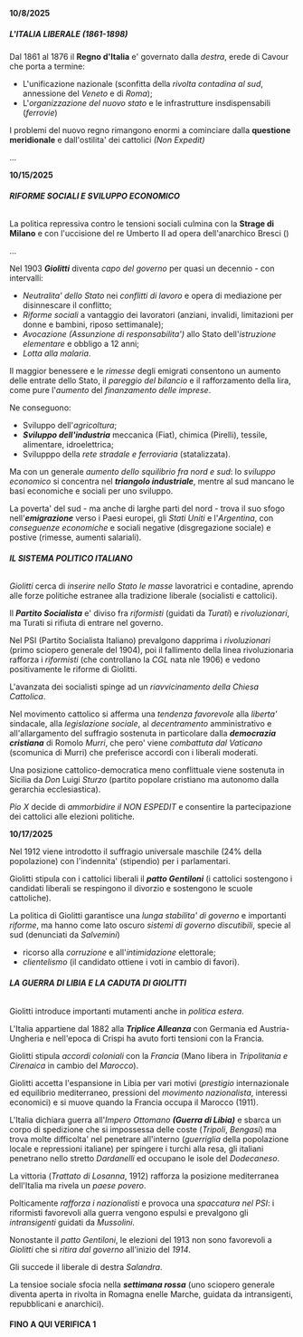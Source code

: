 **10/8/2025**

##### ***L'ITALIA LIBERALE (1861-1898)***

Dal 1861 al 1876 il **Regno d'Italia** e' governato dalla *destra*, erede di Cavour che porta a termine:

* L'unificazione nazionale (sconfitta della *rivolta contadina al sud*, annessione del *Veneto* e di *Roma*);
* L'*organizzazione del nuovo stato* e le infrastrutture insdispensabili (*ferrovie*)

I problemi del nuovo regno rimangono enormi a cominciare dalla **questione meridionale** e dall'ostilita' dei cattolici *(Non Expedit)*



...



**10/15/2025**

###### ***RIFORME SOCIALI E SVILUPPO ECONOMICO***

La politica repressiva contro le tensioni sociali culmina con la **Strage di Milano** e con l'uccisione del re Umberto II ad opera dell'anarchico Bresci ()



...



Nel 1903 ***Giolitti*** diventa *capo del governo* per quasi un decennio - con intervalli:

* *Neutralita' dello Stato* nei *conflitti di lavoro* e opera di mediazione per disinnescare il conflitto;
* *Riforme sociali* a vantaggio dei lavoratori (anziani, invalidi, limitazioni per donne e bambini, riposo settimanale);
* *Avocazione* *(Assunzione di responsabilita')* allo Stato dell'*istruzione elementare* e obbligo a 12 anni;
* *Lotta alla malaria*.

Il maggior benessere e le *rimesse* degli emigrati consentono un aumento delle entrate dello Stato, il *pareggio del bilancio* e il rafforzamento della lira, come pure l'*aumento* del *finanzamento delle imprese*.



Ne conseguono:

* Sviluppo dell'*agricoltura*;
* ***Sviluppo dell'industria*** meccanica (Fiat), chimica (Pirelli), tessile, alimentare, idroelettrica;
* Svilupppo della *rete stradale e ferroviaria* (statalizzata).

Ma con un generale *aumento dello squilibrio fra nord e sud*: lo *sviluppo economico* si concentra nel ***triangolo industriale***, mentre al sud mancano le basi economiche e sociali per uno sviluppo.

La poverta' del sud - ma anche di larghe parti del nord - trova il suo sfogo nell'***emigrazione*** verso i Paesi europei, gli *Stati Uniti* e l'*Argentina*, con *conseguenze economiche* e sociali negative (disgregazione sociale) e postive (rimesse, aumenti salariali).





###### ***IL SISTEMA POLITICO ITALIANO***

*Giolitti* cerca di *inserire nello Stato le masse* lavoratrici e contadine, aprendo alle forze politiche estranee alla tradizione liberale (socialisti e cattolici).

Il ***Partito Socialista*** e' diviso fra *riformisti* (guidati da *Turati*) e *rivoluzionari*, ma Turati si rifiuta di entrare nel governo.

Nel PSI (Partito Socialista Italiano) prevalgono dapprima i *rivoluzionari* (primo sciopero generale del 1904), poi il fallimento della linea rivoluzionaria rafforza i *riformisti* (che controllano la *CGL* nata nle 1906) e vedono positivamente le riforme di Giolitti.



L'avanzata dei socialisti spinge ad un *riavvicinamento della Chiesa Cattolica*.

Nel movimento cattolico si afferma una *tendenza favorevole* alla *liberta'* sindacale, alla *legislazione sociale*, al *decentramento* amministrativo e all'allargamento del suffragio sostenuta in particolare dalla ***democrazia cristiana*** di Romolo *Murri*, che pero' viene *combattuta dal Vaticano* (scomunica di Murri) che preferisce accordi con i liberali moderati.

Una posizione cattolico-democratica meno conflittuale viene sostenuta in Sicilia da *Don* Luigi *Sturzo* (partito popolare cristiano ma autonomo dalla gerarchia ecclesiastica).

*Pio X* decide di *ammorbidire il NON ESPEDIT* e consentire la partecipazione dei cattolici alle elezioni politiche.



**10/17/2025**

Nel 1912 viene introdotto il suffragio universale maschile (24% della popolazione) con l'indennita' (stipendio) per i parlamentari.

Giolitti stipula con i cattolici liberali il ***patto Gentiloni*** (i cattolici sostengono i candidati liberali se respingono il divorzio e sostengono le scuole cattoliche).

La politica di Giolitti garantisce una *lunga stabilita' di governo* e importanti *riforme*, ma hanno come lato oscuro *sistemi di governo discutibili*, specie al sud (denunciati da *Salvemini*)

* ricorso alla *corruzione* e all'*intimidazione* elettorale;
* *clientelismo* (il candidato ottiene i voti in cambio di favori).



###### ***LA GUERRA DI LIBIA E LA CADUTA DI GIOLITTI***

Giolitti introduce importanti mutamenti anche in *politica estera*.

L'Italia appartiene dal 1882 alla ***Triplice Alleanza*** con Germania ed Austria-Ungheria e nell'epoca di Crispi ha avuto forti tensioni con la Francia.

Giolitti stipula *accordi coloniali* con la *Francia* (Mano libera in *Tripolitania e Cirenaica* in cambio del *Marocco*).

Giolitti accetta l'espansione in Libia per vari motivi (*prestigio* internazionale ed equilibrio mediterraneo, pressioni del *movimento nazionalista*, interessi economici) e si muove quando la Francia occupa il Marocco (1911).



L'Italia dichiara guerra all'*Impero Ottomano **(Guerra di Libia)*** e sbarca un corpo di spedizione che si impossessa delle coste (*Tripoli*, *Bengasi*) ma trova molte difficolta' nel penetrare all'interno (*guerriglia* della popolazione locale e repressioni italiane) per spingere i turchi alla resa, gli italiani penetrano nello stretto *Dardanelli* ed occupano le isole del *Dodecaneso*.

La vittoria (*Trattato di Losanna*, 1912) rafforza la posizione mediterranea dell'Italia ma rivela un *paese povero*.

Polticamente *rafforza i nazionalisti* e provoca una *spaccatura nel PSI*: i riformisti favorevoli alla guerra vengono espulsi e prevalgono gli *intransigenti* guidati da *Mussolini*.

Nonostante il *patto Gentiloni*, le elezioni del 1913 non sono favorevoli a *Giolitti* che si *ritira dal governo* all'inizio del *1914*.

Gli succede il liberale di destra *Salandra*.

La tensioe sociale sfocia nella ***settimana rossa*** (uno sciopero generale diventa aperta in rivolta in Romagna enelle Marche, guidata da intransigenti, repubblicani e anarchici).



#### FINO A QUI VERIFICA 1

